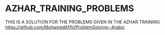 # AZHAR_TRAINING_PROBLEMS
THIS IS A SOLUTION FOR THE PROBLEMS GIVEN IN THE AZHAR TRAINING https://github.com/MohamedAfifii/ProblemSolving--Arabic
